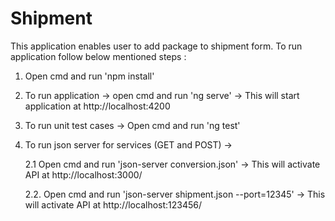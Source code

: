 # Shipment
This application enables user to add package to shipment form.
To run application follow below mentioned steps :
1. Open cmd and run 'npm install'
2. To run application -> open cmd and run 'ng serve' -> This will start application at http://localhost:4200
3. To run unit test cases -> Open cmd and run 'ng test'
4. To run json server for services (GET and POST) -> 

    2.1 Open cmd and run 'json-server conversion.json' -> This will activate API at http://localhost:3000/
		
    2.2. Open cmd and run 'json-server shipment.json --port=12345' -> This will activate API at http://localhost:123456/
